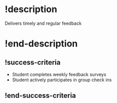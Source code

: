 # !description 
Delivers timely and regular feedback 
# !end-description 

## !success-criteria 
- Student completes weekly feedback surveys 
- Student actively participates in group check ins
## !end-success-criteria
